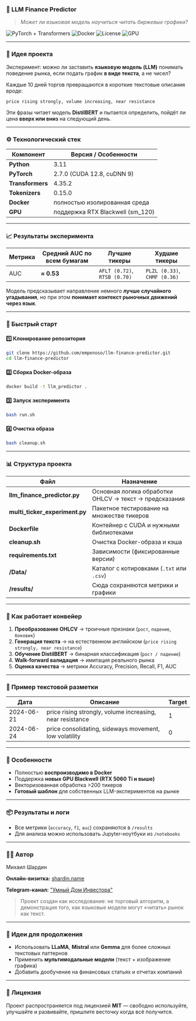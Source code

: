 ### 🧠 LLM Finance Predictor

> *Может ли языковая модель научиться читать биржевые графики?*

![PyTorch + Transformers](https://img.shields.io/badge/PyTorch-Transformers-orange)
![Docker](https://img.shields.io/badge/Docker-ready-blue)
![License](https://img.shields.io/badge/license-MIT-green)
![GPU](https://img.shields.io/badge/CUDA-12.8-black)

---

### 🧩 Идея проекта

Эксперимент: можно ли заставить **языковую модель (LLM)** понимать поведение рынка, если подать график **в виде текста**, а не чисел?

Каждые 10 дней торгов превращаются в короткие текстовые описания вроде:

```
price rising strongly, volume increasing, near resistance
```

Эти фразы читает модель **DistilBERT** и пытается определить, пойдёт ли цена **вверх или вниз** на следующий день.

---

### ⚙️ Технологический стек

| Компонент        | Версия / Особенности             |
| ---------------- | -------------------------------- |
| **Python**       | 3.11                             |
| **PyTorch**      | 2.7.0 (CUDA 12.8, cuDNN 9)       |
| **Transformers** | 4.35.2                           |
| **Tokenizers**   | 0.15.0                           |
| **Docker**       | полностью изолированная среда    |
| **GPU**          | поддержка RTX Blackwell (sm_120) |

---

### 📈 Результаты эксперимента

| Метрика | Средний AUC по всем бумагам | Лучшие тикеры                | Худшие тикеры                |
| ------- | --------------------------- | ---------------------------- | ---------------------------- |
| AUC     | **≈ 0.53**                  | `AFLT (0.72)`, `RTSB (0.70)` | `PLZL (0.33)`, `CHMF (0.36)` |

Модель предсказывает направление немного **лучше случайного угадывания**, но при этом **понимает контекст рыночных движений через язык**.

---

### 🧰 Быстрый старт

#### 1️⃣ Клонирование репозитория

```bash
git clone https://github.com/empenoso/llm-finance-predictor.git
cd llm-finance-predictor
```

#### 2️⃣ Сборка Docker-образа

```bash
docker build -t llm_predictor .
```

#### 3️⃣ Запуск эксперимента

```bash
bash run.sh
```

#### 4️⃣ Очистка образа

```bash
bash cleanup.sh
```

---

### 📊 Структура проекта

| Файл                           | Назначение                                             |
| ------------------------------ | ------------------------------------------------------ |
| **llm_finance_predictor.py**   | Основная логика обработки OHLCV → текст → предсказания |
| **multi_ticker_experiment.py** | Пакетное тестирование на множестве тикеров             |
| **Dockerfile**                 | Контейнер с CUDA и нужными библиотеками                |
| **cleanup.sh**                 | Очистка Docker-образа и кэша                           |
| **requirements.txt**           | Зависимости (фиксированные версии)                     |
| **/Data/**                     | Каталог с котировками (`.txt` или `.csv`)              |
| **/results/**                  | Сюда сохраняются метрики и графики                     |

---

### 🧮 Как работает конвейер

1. **Преобразование OHLCV** → троичные признаки (`рост`, `падение`, `боковик`)
2. **Генерация текста** → на естественном английском (`price rising strongly, near resistance`)
3. **Обучение DistilBERT** → бинарная классификация (`рост / падение`)
4. **Walk-forward валидация** → имитация реального рынка
5. **Оценка качества** → метрики Accuracy, Precision, Recall, F1, AUC

---

### 🧩 Пример текстовой разметки

| Дата       | Описание                                                  | Target |
| ---------- | --------------------------------------------------------- | ------ |
| 2024-06-21 | price rising strongly, volume increasing, near resistance | 1      |
| 2024-06-24 | price consolidating, sideways movement, low volatility    | 0      |

---

### 🚀 Особенности

* Полностью **воспроизводимо в Docker**
* Поддержка **новых GPU Blackwell (RTX 5060 Ti и выше)**
* Векторизованная обработка >200 тикеров
* **Готовый шаблон** для собственных LLM-экспериментов на рынке

---

### 📦 Результаты и логи

* Все метрики (`accuracy`, `f1`, `auc`) сохраняются в `/results`
* Для анализа можно использовать Jupyter-ноутбуки из `/notebooks`

---

### 🧑‍💻 Автор

Михаил Шардин

**Онлайн-визитка:** [shardin.name](https://shardin.name/?utm_source=github)

**Telegram-канал:** ["Умный Дом Инвестора"](https://t.me/+asaEcPax8o41MjQy)


> Проект создан как исследование:
> не торговый алгоритм, а демонстрация того,
> как языковые модели могут «читать» рынок как текст.

---

### 🧠 Идеи для продолжения

* Использовать **LLaMA**, **Mistral** или **Gemma** для более сложных текстовых паттернов
* Применить **мультимодальные модели** (текст + изображение графика)
* Добавить дообучение на финансовых статьях и отчетах компаний

---

### 🪪 Лицензия

Проект распространяется под лицензией **MIT** — свободно используйте, улучшайте и развивайте, пришлите весточку когда всё получится.

